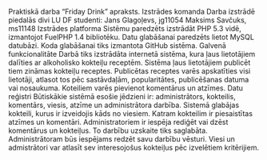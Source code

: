 Praktiskā darba “Friday Drink” apraksts.
Izstrādes komanda
Darba izstrādē piedalās divi LU DF studenti:
  Jans Glagoļevs, jg11054 
  Maksims Savčuks, ms11148 
Izstrādes platforma
Sistēmu paredzēts izstrādāt PHP 5.3 vidē, izmantojot FuelPHP 1.4 bibliotēku. Datu glabāšanai paredzēts lietot MySQL datubāzi. Koda glabāšanai tiks izmantota GitHub sistēma. 
Galvenā funkcionalitāte
Darbā tiks izstrādāta internetā sistēma, kura ļaus lietotājiem dalīties ar alkoholisko kokteiļu receptēm. Sistēma ļaus lietotājiem publicēt tiem zināmas kokteiļu receptes. Publicētas receptes varēs apskatīties visi lietotāji, atlasot tos pēc sastāvdaļām, popularitātes, publicēšanas datuma vai nosaukuma. Koteiliem varēs pievienot komentārus un atzīmes. 
Datu reģistri
Būtiskākie sistēmā esošie jēdzieni ir: administrātors, kokteilis, komentārs, viesis, atzīme un administrātora darbība. Sistemā glabājas kokteili, kurus ir izveidojis kāds no viesiem. Katram kokteilim ir piesaistītas atzīmes un komentāri. Administratoriem ir iespēja rediģēt vai dzēst komentārus un kokteiļus. To darbību uzskaite tiks saglabāta. Administrātoram būs iespējams redzēt savu darbību vēsturi. Viesi un admistrātori var atlasīt sev interesojošus kokteiļus pēc izvelētiem kritērijiem.